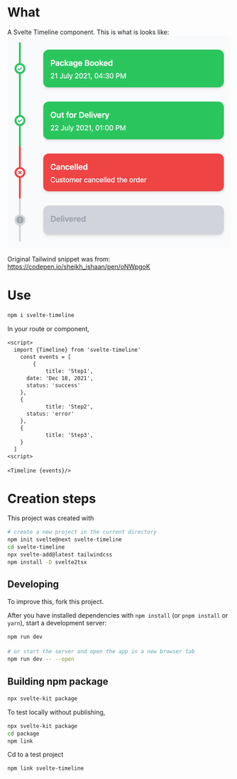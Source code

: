 # What
A Svelte Timeline component.
This is what is looks like:
![image info](./static/timeline-sample.png "Sample")


Original Tailwind snippet was from: https://codepen.io/sheikh_ishaan/pen/oNWpgoK

# Use
```bash
npm i svelte-timeline
```
In your route or component,
```
<script>
  import {Timeline} from 'svelte-timeline'
	const events = [
		{
			title: 'Step1',
      date: 'Dec 18, 2021',
      status: 'success'      
    },
    {
			title: 'Step2',
      status: 'error'
    },
    {
			title: 'Step3',
    }
  ]  
<script>

<Timeline {events}/>

```


# Creation steps
This project was created with
```bash
# create a new project in the current directory
npm init svelte@next svelte-timeline
cd svelte-timeline
npx svelte-add@latest tailwindcss
npm install -D svelte2tsx
```

## Developing

To improve this, fork this project.

After you have installed dependencies with `npm install` (or `pnpm install` or `yarn`), start a development server:

```bash
npm run dev

# or start the server and open the app in a new browser tab
npm run dev -- --open
```

## Building npm package

```bash
npx svelte-kit package
```

To test locally without publishing,
```bash
npx svelte-kit package
cd package
npm link
```
Cd to a test project
```bash
npm link svelte-timeline
```
